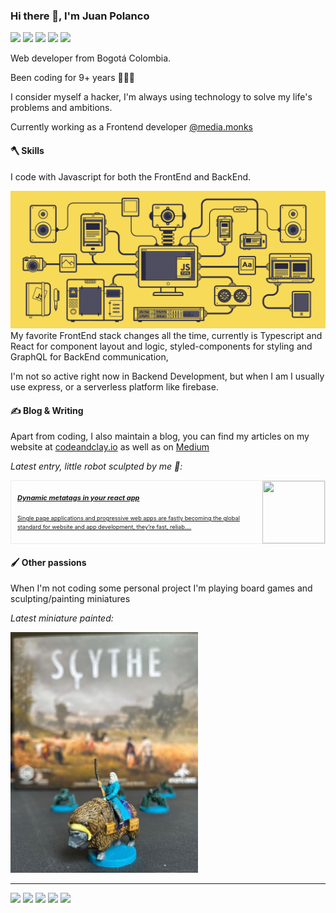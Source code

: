 ### Hi there 👋, I'm Juan Polanco

[![](https://img.shields.io/badge/-jspolancor@gmail.com-D14836?style=flat&logo=Gmail&logoColor=white)](mailto:jspolancor@gmail.com)
[![](https://img.shields.io/badge/-@jspolancor-%231DA1F2?style=flat&logo=twitter&logoColor=ffffff)](https://twitter.com/jspolancor)
[![](https://img.shields.io/badge/-@jspolancor-%23181717?style=flat&logo=github)](https://github.com/jspolancor)
[![](https://img.shields.io/website?color=0ab9e6&style=flat&up_message=codeandclay.io&url=https%3A%2F%2Fxlbd.me)](https://codeandclay.io)
[![](https://img.shields.io/badge/CV-Juan_Polanco.pdf-informational?style=flat&logo=data:image/svg%2bxml;base64,<BASE64_DATA>)](assets/Juan_Polanco.pdf)

Web developer from Bogotá Colombia. 

Been coding for 9+ years 👨🏽‍💻

I consider myself a hacker, I'm always using technology to solve my life's problems and ambitions.

Currently working as a Frontend developer [@media.monks](https://media.monks.com/)

#### 🪓 Skills

I code with Javascript for both the FrontEnd and BackEnd.

<img src="assets/js.gif" />
My favorite FrontEnd stack changes all the time, currently is Typescript and React for component layout and logic, styled-components for styling and GraphQL for BackEnd communication,

I'm not so active right now in Backend Development, but when I am I usually use express, or a serverless platform like firebase.

#### ✍ Blog & Writing

Apart from coding, I also maintain a blog, you can find my articles on my website at [codeandclay.io](https://codeandclay.io/) as well as on [Medium](https://medium.com/@jspolancor)

*Latest entry, little robot sculpted by me 🗿:*

<a target="_blank" style="color: inherit;" href="https://codeandclay.io/Dynamic-metatags-in-your-react-app">
<div style="border: solid #ebebeb 1px; display: flex; align-items: center;justify-content: space-between; font-size: 11px;">
<div style="padding: 10px">
<h5 style="margin-top: 0">Dynamic metatags in your react app</h5>
<small>Single page applications and progressive web apps are fastly becoming the global standard for website and app development, they’re fast, reliab....</small>
</div>
<img src="https://codeandclay.io/static/17bdfc87b3f6a48300b94a8488a24b93/99fbb/hero.webp" style="object-fit: cover; width: 100px; height: 100px;">
</div>
</a>

#### 🖌 Other passions

When I'm not coding some personal project I'm playing board games and sculpting/painting miniatures

*Latest miniature painted:*

<img src="assets/mini.png" style="width: 300px;" />

<hr />

[![](https://img.shields.io/badge/-jspolancor@gmail.com-D14836?style=flat&logo=Gmail&logoColor=white)](mailto:jspolancor@gmail.com)
[![](https://img.shields.io/badge/-@jspolancor-%231DA1F2?style=flat&logo=twitter&logoColor=ffffff)](https://twitter.com/jspolancor)
[![](https://img.shields.io/badge/-@jspolancor-%23181717?style=flat&logo=github)](https://github.com/jspolancor)
[![](https://img.shields.io/website?color=0ab9e6&style=flat&up_message=codeandclay.io&url=https%3A%2F%2Fxlbd.me)](https://codeandclay.io)
[![](https://img.shields.io/badge/CV-Juan_Polanco.pdf-informational?style=flat&logo=data:image/svg%2bxml;base64,<BASE64_DATA>)](assets/Juan_Polanco.pdf)
